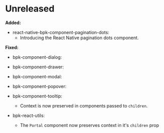 # Unreleased

**Added:**
- react-native-bpk-component-pagination-dots:
  - Introducing the React Native pagination dots component.

**Fixed:**
- bpk-component-dialog:
- bpk-component-drawer:
- bpk-component-modal:
- bpk-component-popover:
- bpk-component-tooltip:
  - Context is now preserved in components passed to `children`.

- bpk-react-utils:
  - The `Portal` component now preserves context in it's `children` prop
